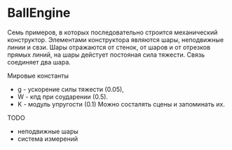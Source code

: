 # BallEngine
Семь примеров, в которых последовательно строится механический конструктор.
Элементами конструктора являются шары, неподвижные линии и свзи.
Шары отражаются от стенок, от шаров и от отрезков прямых линий, на шары дейстует постояная сила тяжести.
Связь соединяет два шара.

Мировые константы
- g - ускорение силы тяжести (0.05),
- W - кпд при соударении (0.5).
- K - модуль упругости   (0.1)
Можно состалять сцены и запоминать их.

TODO
- неподвижные шары
- система измерений
